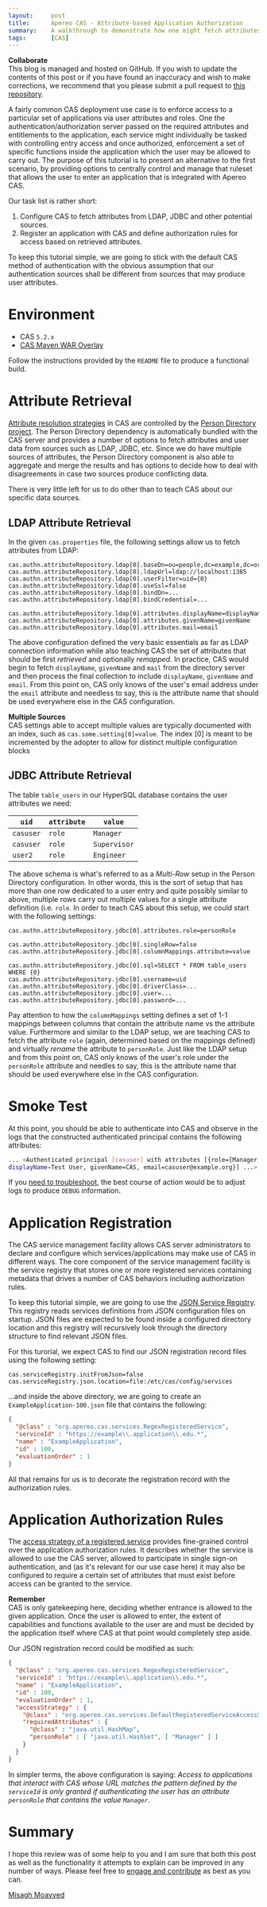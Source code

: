 ```yaml
---
layout:     post
title:      Apereo CAS - Attribute-based Application Authorization
summary:    A walkthrough to demonstrate how one might fetch attributes from a number of data sources, turning them into roles that could then be used to enforce application access and authorization.
tags:       [CAS]
---
```


<div class="alert alert-success">
<strong>Collaborate</strong><br/>This blog is managed and hosted on GitHub. If you wish to update the contents of this post or if you have found an inaccuracy and wish to make corrections, we recommend that you please submit a pull request to <a href="https://github.com/apereo/apereo.github.io">this repository</a>.
</div>

A fairly common CAS deployment use case is to enforce access to a particular set of applications via user attributes and roles. One the authentication/authorization server passed on the required attributes and entitlements to the application, each service might individually be tasked with controlling entry access and once authorized, enforcement a set of specific functions inside the application which the user may be allowed to carry out. The purpose of this tutorial is to present an alternative to the first scenario, by providing options to centrally control and manage that ruleset that allows the user to enter an application that is integrated with Apereo CAS.

Our task list is rather short:

1. Configure CAS to fetch attributes from LDAP, JDBC and other potential sources.
2. Register an application with CAS and define authorization rules for access based on retrieved attributes.

To keep this tutorial simple, we are going to stick with the default CAS method of authentication with the obvious assumption that our authentication sources shall be different from sources that may produce user attributes.

# Environment

- CAS `5.2.x`
- [CAS Maven WAR Overlay](https://github.com/apereo/cas-overlay-template)

Follow the instructions provided by the `README` file to produce a functional build.

# Attribute Retrieval

[Attribute resolution strategies](https://apereo.github.io/cas/development/integration/Attribute-Resolution.html) in CAS are controlled by the [Person Directory project](https://github.com/apereo/person-directory). The Person Directory dependency is automatically bundled with the CAS server and provides a number of options to fetch attributes and user data from sources such as LDAP, JDBC, etc. Since we do have multiple sources of attributes, the Person Directory component is also able to aggregate and merge the results and has options to decide how to deal with disagreements in case two sources produce conflicting data.

There is very little left for us to do other than to teach CAS about our specific data sources.

## LDAP Attribute Retrieval

In the given `cas.properties` file, the following settings allow us to fetch attributes from LDAP:

```properties
cas.authn.attributeRepository.ldap[0].baseDn=ou=people,dc=example,dc=org
cas.authn.attributeRepository.ldap[0].ldapUrl=ldap://localhost:1385
cas.authn.attributeRepository.ldap[0].userFilter=uid={0}
cas.authn.attributeRepository.ldap[0].useSsl=false
cas.authn.attributeRepository.ldap[0].bindDn=...
cas.authn.attributeRepository.ldap[0].bindCredential=...

cas.authn.attributeRepository.ldap[0].attributes.displayName=displayName
cas.authn.attributeRepository.ldap[0].attributes.givenName=givenName
cas.authn.attributeRepository.ldap[0].attributes.mail=email
```

The above configuration defined the very basic essentials as far as LDAP connection information while also teaching CAS the set of attributes that should be first *retrieved* and optionally *remapped*. In practice, CAS would begin to fetch `displayName`, `givenName` and `mail` from the directory server and then process the final collection to include `displayName`, `givenName` and `email`. From this point on, CAS only knows of the user's email address under the `email` attribute and needless to say, this is the attribute name that should be used everywhere else in the CAS configuration.

<div class="alert alert-info">
<strong>Multiple Sources</strong><br/>CAS settings able to accept multiple values are typically documented with an index, such as <code>cas.some.setting[0]=value</code>. The index [0] is meant to be incremented by the adopter to allow for distinct multiple configuration blocks
</div>

## JDBC Attribute Retrieval

The  table `table_users` in our HyperSQL database contains the user attributes we need:

| `uid`                   |    `attribute`                          | `value`
|-------------|------------------------|------------------------------
| `casuser`                  |       `role`                            |  `Manager`
| `casuser`                  |       `role`                            |  `Supervisor`
| `user2`                        |       `role`                             |  `Engineer`

The above schema is what's referred to as a *Multi-Row* setup in the Person Directory configuration. In other words, this is the sort of setup that has more than one row dedicated to a user entry and quite possibly similar to above, multiple rows carry out multiple values for a single attribute definition (i.e. `role`. In order to teach CAS about this setup, we could start with the following settings:

```properties
cas.authn.attributeRepository.jdbc[0].attributes.role=personRole

cas.authn.attributeRepository.jdbc[0].singleRow=false
cas.authn.attributeRepository.jdbc[0].columnMappings.attribute=value

cas.authn.attributeRepository.jdbc[0].sql=SELECT * FROM table_users WHERE {0}
cas.authn.attributeRepository.jdbc[0].username=uid
cas.authn.attributeRepository.jdbc[0].driverClass=...
cas.authn.attributeRepository.jdbc[0].user=...
cas.authn.attributeRepository.jdbc[0].password=...
```

Pay attention to how the `columnMappings` setting defines a set of 1-1 mappings between columns that contain the attribute name vs the attribute value. Furthermore and similar to the LDAP setup, we are teaching CAS to fetch the attribute `role` (again, determined based on the mappings defined) and virtually *rename* the attribute to `personRole`. Just like the LDAP setup and from this point on, CAS only knows of the user's role under the `personRole` attribute and needles to say, this is the attribute name that should be used everywhere else in the CAS configuration.

# Smoke Test

At this point, you should be able to authenticate into CAS and observe in the logs that the constructed authenticated principal contains the following attributes:

```bash
... <Authenticated principal [casuser] with attributes [{role=[Manager, Supervisor], 
displayName=Test User, givenName=CAS, email=casuser@example.org}] ...>
```

If you [need to troubleshoot](https://apereo.github.io/cas/development/installation/Troubleshooting-Guide.html), the best course of action would be to adjust logs to produce `DEBUG` information.

# Application Registration

The CAS service management facility allows CAS server administrators to declare and configure which services/applications may make use of CAS in different ways. The core component of the service management facility is the service registry that stores one or more registered services containing metadata that drives a number of CAS behaviors including authorization rules.

To keep this tutorial simple, we are going to use the [JSON Service Registry](https://apereo.github.io/cas/development/installation/JSON-Service-Management.html). This registry reads services definitions from JSON configuration files on startup. JSON files are expected to be found inside a configured directory location and this registry will recursively look through the directory structure to find relevant JSON files.

For this turorial, we expect CAS to find our JSON registration record files using the following setting:

```properties
cas.serviceRegistry.initFromJson=false
cas.serviceRegistry.json.location=file:/etc/cas/config/services
```

...and inside the above directory, we are going to create an `ExampleApplication-100.json` file that contains the following:

```json
{
  "@class" : "org.apereo.cas.services.RegexRegisteredService",
  "serviceId" : "https://example\\.application\\.edu.*",
  "name" : "ExampleApplication",
  "id" : 100,
  "evaluationOrder" : 1
}
```

All that remains for us is to decorate the registration record with the authorization rules.

# Application Authorization Rules

The [access strategy of a registered service](https://apereo.github.io/cas/development/installation/Configuring-Service-Access-Strategy.html) provides fine-grained control over the application authorization rules. It describes whether the service is allowed to use the CAS server, allowed to participate in single sign-on authentication, and (as it's relevant for our use case here) it may also be configured to require a certain set of attributes that must exist before access can be granted to the service.

<div class="alert alert-info">
<strong>Remember</strong><br/>CAS is only gatekeeping here, deciding whether entrance is allowed to the given application. Once the user is allowed to enter, the extent of capabilities and functions available to the user are and must be decided by the application itself where CAS at that point would completely step aside.
</div>

Our JSON registration record could be modified as such:

```json
{
  "@class" : "org.apereo.cas.services.RegexRegisteredService",
  "serviceId" : "https://example\\.application\\.edu.*",
  "name" : "ExampleApplication",
  "id" : 100,
  "evaluationOrder" : 1,
  "accessStrategy" : {
    "@class" : "org.apereo.cas.services.DefaultRegisteredServiceAccessStrategy",
    "requiredAttributes" : {
      "@class" : "java.util.HashMap",
      "personRole" : [ "java.util.HashSet", [ "Manager" ] ]
    }
  }
}
```

In simpler terms, the above configuration is saying: *Access to applications that interact with CAS whose URL matches the pattern defined by the `serviceId` is only granted if authenticating the user has an attribute `personRole` that contains the value `Manager`*.

# Summary

I hope this review was of some help to you and I am sure that both this post as well as the functionality it attempts to explain can be improved in any number of ways. Please feel free to [engage and contribute](https://apereo.github.io/cas/developer/Contributor-Guidelines.html) as best as you can.

[Misagh Moayyed](https://twitter.com/misagh84)